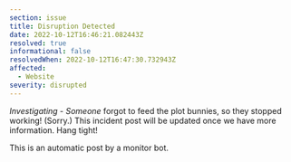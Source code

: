 ```yaml
---
section: issue
title: Disruption Detected
date: 2022-10-12T16:46:21.082443Z
resolved: true
informational: false
resolvedWhen: 2022-10-12T16:47:30.732943Z
affected:
  - Website
severity: disrupted
---
```

*Investigating* - _Someone_ forgot to feed the plot bunnies, so they stopped working! (Sorry.) This incident post will be updated once we have more information. Hang tight!

This is an automatic post by a monitor bot.
        
